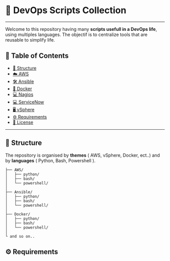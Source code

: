 # 🚀 DevOps Scripts Collection
---
Welcome to this repository having many **scripts usefull in a DevOps life**, using multiples languages.
The objectif is to centralize tools that are reusable to simplify life.

## 📑 Table of Contents
- [📂 Structure](#-Structure)
- [☁️ AWS](AWS/)
- [🛠 Ansible](Ansible/)
- [🐳 Docker](Docker/)
- [💻 Nagios](Nagios/)
- [💻 ServiceNow](ServiceNow/)
- [🖥️ vSphere](vSphere/)
- [⚙️ Requirements](#-Requirements)
- [📜 License](/LICENSE)

---

## 📂 Structure 

The repository is organised by **themes** ( AWS, vSphere, Docker, ect..) and by **languages** ( Python, Bash, Powershell ).

    ├── AWS/
    │   ├── python/
    │   ├── bash/
    │   └── powershell/
    │
    ├── Ansible/
    │   ├── python/
    │   ├── bash/
    │   └── powershell/
    │
    ├── Docker/
    │   ├── python/
    │   ├── bash/
    │   └── powershell/
    │
    └ and so on..

## ⚙️ Requirements
